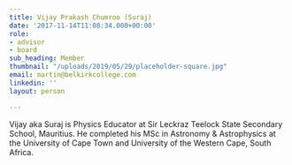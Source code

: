 ```yaml
---
title: Vijay Prakash Chumroo (Suraj)
date: '2017-11-14T11:08:34.000+00:00'
role:
- advisor
- board
sub_heading: Member
thumbnail: "/uploads/2019/05/29/placeholder-square.jpg"
email: martin@belkirkcollege.com
linkedin: ''
layout: person

---
```

Vijay aka Suraj is Physics Educator at Sir Leckraz Teelock State Secondary School, Mauritius. He completed his MSc in Astronomy & Astrophysics at the University of Cape Town and University of the Western Cape, South Africa.